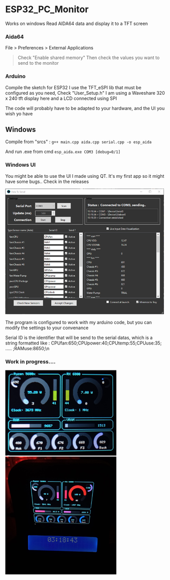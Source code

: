 # ESP32_PC_Monitor
Works on windows
Read AIDA64 data and display it to a TFT screen

### Aida64
File > Preferences > External Applications
> Check "Enable shared memory"
Then check the values you want to send to the monitor

### Arduino
Compile the sketch for ESP32
I use the TFT_eSPI lib that must be configured as you need, Check "User_Setup.h"
I am using a Waveshare 320 x 240 tft display here and a LCD connected using SPI

The code will probably have to be adapted to your hardware, and the UI you wish yo have

## Windows
Compile from "srcs" :
`g++ main.cpp aida.cpp serial.cpp -o esp_aida`

And run .exe from cmd
`esp_aida.exe COM3 [debug=0/1]`

### Windows UI
You might be able to use the UI I made using QT. It's my first app so it might have some bugs..
Check in the releases

<img src="winapp.png" width="500"/>

The program is configured to work with my arduino code, but you can modify the settings to your convenance

Serial ID is the identifier that will be send to the serial datas, which is a string formatted like :
CPUfan:650;CPUpower:40;CPUtemp:55;CPUuse:35; ..... ;RAMuse:8650;\n

### Work in progress....

<img src="preview.jpg" width="350"/>

<img src="preview2.jpg" width="350"/>
